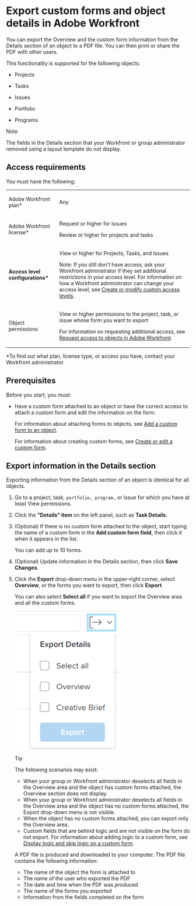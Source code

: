 

# Export custom forms and object details in Adobe Workfront

You can export the Overview and the custom form information from the Details section of an object to a PDF file. You can then print or share the PDF with other users.

This functionality is supported for the following objects:

* Projects
* Tasks
* Issues
* Portfolio
* Programs

  <!--
  <li class="preview" data-mc-conditions="QuicksilverOrClassic.Draft mode"> <p>Billing records</p> <p>After you open a billing record on a project, you can use the Details area to attach a custom form to the record and fill it out. You can also export billing record information from the Details area.</p> </li>
  -->

>[!NOTE]
>
>The fields in the Details section that your Workfront or group administrator removed using a layout template do not display.

## Access requirements

You must have the following:

<table cellspacing="0"> 
 <col> 
 <col> 
 <tbody> 
  <tr> 
   <td role="rowheader"> <p>Adobe Workfront plan*</p> </td> 
   <td>Any</td> 
  </tr> 
  <tr> 
   <td role="rowheader"> <p>Adobe Workfront license*</p> </td> 
   <td> <p>Request or higher for issues</p> <p>Review or higher for projects and tasks</p> </td> 
  </tr> 
  <tr data-mc-conditions=""> 
   <td role="rowheader"><strong>Access level configurations*</strong> </td> 
   <td> <p>View or higher for Projects, Tasks, and Issues</p> <p>Note: If you still don't have access, ask your Workfront administrator if they set additional restrictions in your access level. For information on how a Workfront administrator can change your access level, see <a href="../../administration-and-setup/add-users/configure-and-grant-access/create-modify-access-levels.md" class="MCXref xref">Create or modify custom access levels</a>.</p> </td> 
  </tr> 
  <tr data-mc-conditions=""> 
   <td role="rowheader"> <p>Object permissions</p> </td> 
   <td> <p>View or higher permissions to the project, task, or issue whose form you want to export</p> <p>For information on requesting additional access, see <a href="../../workfront-basics/grant-and-request-access-to-objects/request-access.md" class="MCXref xref">Request access to objects in Adobe Workfront</a>.</p> </td> 
  </tr> 
 </tbody> 
</table>

&#42;To find out what plan, license type, or access you have, contact your Workfront administrator.

## Prerequisites

Before you start, you must:

* Have a custom form attached to an object or have the correct access to attach a custom form and edit the information on the form.

  For information about attaching forms to objects, see [Add a custom form to an object](../../workfront-basics/work-with-custom-forms/add-a-custom-form-to-an-object.md).

  For information about creating custom forms, see [Create or edit a custom form](../../administration-and-setup/customize-workfront/create-manage-custom-forms/create-or-edit-a-custom-form.md).

## Export information in the Details section

Exporting information from the Details section of an object is identical for all objects.

1. Go to a project, task, ```portfolio, program,``` or issue for which you have at least View permissions. 
1. Click the **"Details" item** on the left panel, such as **Task Details**.
1. (Optional) If there is no custom form attached to the object, start typing the name of a custom form in the **Add custom form field**, then click it when it appears in the list.

   You can add up to 10 forms.

1. (Optional) Update information in the Details section, then click **Save Changes**.
1. Click the **Export** drop-down menu in the upper-right corner, select **Overview**, or the forms you want to export, then click **Export**.

   You can also select **Select all** if you want to export the Overview area and all the custom forms.

   ![](assets/export-custom-form-button-menu.png)

   >[!TIP]
   >
   >The following scenarios may exist:
   >
   >   
   >   
   >   * When your group or Workfront administrator deselects all fields in the Overview area and the object has custom forms attached, the Overview section does not display.
   >   * When your group or Workfront administrator deselects all fields in the Overview area and the object has no custom forms attached, the Export drop-down menu is not visible.
   >   * When the object has no custom forms attached, you can export only the Overview area.
   >   * Custom fields that are behind logic and are not visible on the form do not export. For information about adding logic to a custom form, see [Display logic and skip logic on a custom form](../../administration-and-setup/customize-workfront/create-manage-custom-forms/display-or-skip-logic-custom-form.md).
   >   
   >

   A PDF file is produced and downloaded to your computer. The PDF file contains the following information:

   * The name of the object the form is attached to
   * The name of the user who exported the PDF
   * The date and time when the PDF was produced
   * The name of the forms you exported
   * Information from the fields completed on the form

